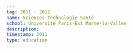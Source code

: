 ```yaml
---
tag: 2011 - 2012
name: Sciences Technologie Santé
school: Université Paris-Est Marne-la-Vallée
description:
timestamp: 2011
type: education
---
```



